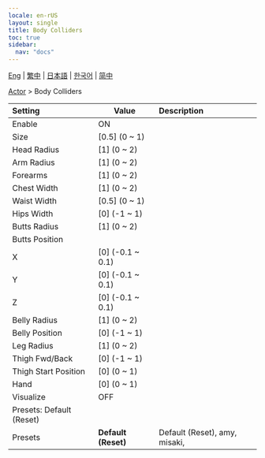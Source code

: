 ```yaml
---
locale: en-rUS
layout: single
title: Body Colliders
toc: true
sidebar:
  nav: "docs"
---
```

[Eng](/dancexr/menu/2025.4/actor/body_colliders) | [繁中](/tw/dancexr/menu/2025.4/actor/body_colliders) | [日本語](/jp/dancexr/menu/2025.4/actor/body_colliders) | [한국어](/kr/dancexr/menu/2025.4/actor/body_colliders) | [简中](/zh/dancexr/menu/2025.4/actor/body_colliders)

[Actor](../menu#Actor) > Body Colliders



| Setting | Value | Description |
| :--- | --- | :--- |
| Enable | ON | 
| Size | [0.5] (0 ~ 1) | 
| Head Radius | [1] (0 ~ 2) | 
| Arm Radius | [1] (0 ~ 2) | 
| Forearms | [1] (0 ~ 2) | 
| Chest Width | [1] (0 ~ 2) | 
| Waist Width | [0.5] (0 ~ 1) | 
| Hips Width | [0] (-1 ~ 1) | 
| Butts Radius | [1] (0 ~ 2) | 
| Butts Position || 
| X | [0] (-0.1 ~ 0.1) | 
| Y | [0] (-0.1 ~ 0.1) | 
| Z | [0] (-0.1 ~ 0.1) | 
| Belly Radius | [1] (0 ~ 2) | 
| Belly Position | [0] (-1 ~ 1) | 
| Leg Radius | [1] (0 ~ 2) | 
| Thigh Fwd/Back | [0] (-1 ~ 1) | 
| Thigh Start Position | [0] (0 ~ 1) | 
| Hand | [0] (0 ~ 1) | 
| Visualize | OFF | 
| Presets: Default (Reset) || 
| Presets | **Default (Reset)** | Default (Reset), amy, misaki,  |
